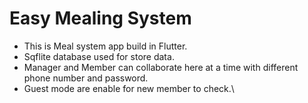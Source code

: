 # Easy Mealing System

 * This is Meal system app build in Flutter. 
 * Sqflite database used for store data. 
 * Manager and Member can collaborate here at a time with different phone number and password.
 * Guest mode are enable for new member to check.\\
